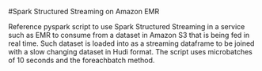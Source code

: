 #Spark Structured Streaming on Amazon EMR

Reference pyspark script to use Spark Structured Streaming in a service such as EMR to consume from a dataset in Amazon S3 that is being fed in real time. Such dataset is loaded into as a streaming dataframe to be joined with a slow changing dataset in Hudi format. The script uses microbatches of 10 seconds and the foreachbatch method.
